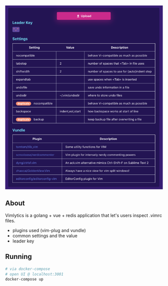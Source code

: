 ![Vimlytics screenshot](/internal/screen.png)

## About

Vimlytics is a golang + vue + redis application that let's users inspect .vimrc files.

- plugins used (vim-plug and vundle)
- common settings and the value
- leader key

## Running

```sh
# via docker-compose
# open UI @ localhost:3001
docker-compose up
```
